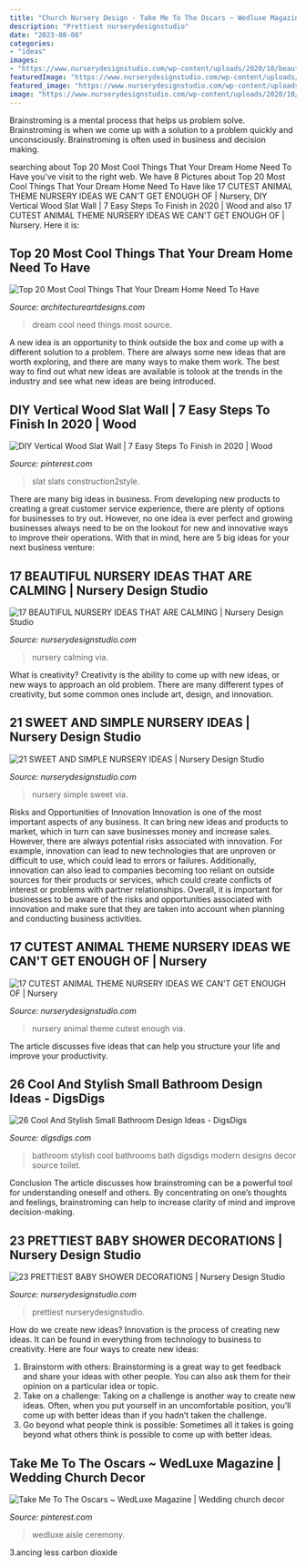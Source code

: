 ```yaml
---
title: "Church Nursery Design - Take Me To The Oscars ~ Wedluxe Magazine"
description: "Prettiest nurserydesignstudio"
date: "2023-08-08"
categories:
- "ideas"
images:
- "https://www.nurserydesignstudio.com/wp-content/uploads/2020/10/beautiful-nursery-ideas-4.png"
featuredImage: "https://www.nurserydesignstudio.com/wp-content/uploads/2020/10/beautiful-nursery-ideas-4.png"
featured_image: "https://www.nurserydesignstudio.com/wp-content/uploads/2020/10/simple-nursery-ideas-13.png"
image: "https://www.nurserydesignstudio.com/wp-content/uploads/2020/10/beautiful-nursery-ideas-4.png"
---
```



Brainstroming is a mental process that helps us problem solve. Brainstroming is when we come up with a solution to a problem quickly and unconsciously. Brainstroming is often used in business and decision making.

	

		
searching about Top 20 Most Cool Things That Your Dream Home Need To Have you've visit to the right web. We have 8 Pictures about Top 20 Most Cool Things That Your Dream Home Need To Have like 17 CUTEST ANIMAL THEME NURSERY IDEAS WE CAN&#039;T GET ENOUGH OF | Nursery, DIY Vertical Wood Slat Wall | 7 Easy Steps To Finish in 2020 | Wood and also 17 CUTEST ANIMAL THEME NURSERY IDEAS WE CAN&#039;T GET ENOUGH OF | Nursery. Here it is:
		
    
## Top 20 Most Cool Things That Your Dream Home Need To Have

<img loading=lazy src="https://www.architectureartdesigns.com/wp-content/uploads/2016/06/9-12.jpg" onerror="this.onerror=null;this.src='https://tse1.mm.bing.net/th?id=OIP.hJiqjCO4ypuxa13vHmlc7AHaJ4&amp;pid=15.1';" alt="Top 20 Most Cool Things That Your Dream Home Need To Have">

_Source: architectureartdesigns.com_

>dream cool need things most source. 

	

A new idea is an opportunity to think outside the box and come up with a different solution to a problem. There are always some new ideas that are worth exploring, and there are many ways to make them work. The best way to find out what new ideas are available is tolook at the trends in the industry and see what new ideas are being introduced.

    
## DIY Vertical Wood Slat Wall | 7 Easy Steps To Finish In 2020 | Wood

<img loading=lazy src="https://i.pinimg.com/736x/c3/16/f7/c316f786c9f6ebb95fdd8c7c72181f97.jpg" onerror="this.onerror=null;this.src='https://tse4.mm.bing.net/th?id=OIP.XlmOMdF-lC52P1WwdCEK6gHaLH&amp;pid=15.1';" alt="DIY Vertical Wood Slat Wall | 7 Easy Steps To Finish in 2020 | Wood">

_Source: pinterest.com_

>slat slats construction2style. 

	

There are many big ideas in business. From developing new products to creating a great customer service experience, there are plenty of options for businesses to try out. However, no one idea is ever perfect and growing businesses always need to be on the lookout for new and innovative ways to improve their operations. With that in mind, here are 5 big ideas for your next business venture: 

    
## 17 BEAUTIFUL NURSERY IDEAS THAT ARE CALMING | Nursery Design Studio

<img loading=lazy src="https://www.nurserydesignstudio.com/wp-content/uploads/2020/10/beautiful-nursery-ideas-4.png" onerror="this.onerror=null;this.src='https://tse4.mm.bing.net/th?id=OIP.6qM4rXIQjd9E6AAT2uMZ3gHaLH&amp;pid=15.1';" alt="17 BEAUTIFUL NURSERY IDEAS THAT ARE CALMING | Nursery Design Studio">

_Source: nurserydesignstudio.com_

>nursery calming via. 

	

What is creativity?
Creativity is the ability to come up with new ideas, or new ways to approach an old problem. There are many different types of creativity, but some common ones include art, design, and innovation.

    
## 21 SWEET AND SIMPLE NURSERY IDEAS | Nursery Design Studio

<img loading=lazy src="https://www.nurserydesignstudio.com/wp-content/uploads/2020/10/simple-nursery-ideas-13.png" onerror="this.onerror=null;this.src='https://tse1.mm.bing.net/th?id=OIP.eWAKjNmyoGWPcvT-1rtU_AHaLH&amp;pid=15.1';" alt="21 SWEET AND SIMPLE NURSERY IDEAS | Nursery Design Studio">

_Source: nurserydesignstudio.com_

>nursery simple sweet via. 

	

Risks and Opportunities of Innovation
Innovation is one of the most important aspects of any business. It can bring new ideas and products to market, which in turn can save businesses money and increase sales. However, there are always potential risks associated with innovation. For example, innovation can lead to new technologies that are unproven or difficult to use, which could lead to errors or failures. Additionally, innovation can also lead to companies becoming too reliant on outside sources for their products or services, which could create conflicts of interest or problems with partner relationships. Overall, it is important for businesses to be aware of the risks and opportunities associated with innovation and make sure that they are taken into account when planning and conducting business activities.

    
## 17 CUTEST ANIMAL THEME NURSERY IDEAS WE CAN&#039;T GET ENOUGH OF | Nursery

<img loading=lazy src="https://www.nurserydesignstudio.com/wp-content/uploads/2020/11/ANIMAL-THEME-NURSERY-6.png" onerror="this.onerror=null;this.src='https://tse2.mm.bing.net/th?id=OIP.a_tyg35ZKYJStSYeMW8-FgHaLH&amp;pid=15.1';" alt="17 CUTEST ANIMAL THEME NURSERY IDEAS WE CAN&#039;T GET ENOUGH OF | Nursery">

_Source: nurserydesignstudio.com_

>nursery animal theme cutest enough via. 

	

The article discusses five ideas that can help you structure your life and improve your productivity.

    
## 26 Cool And Stylish Small Bathroom Design Ideas - DigsDigs

<img loading=lazy src="http://www.digsdigs.com/photos/cool-and-stylish-small-bathroom-design-ideas-23-554x738.jpg" onerror="this.onerror=null;this.src='https://tse3.mm.bing.net/th?id=OIP.3InsbOgUET2l_lEo0mjpagHaJ3&amp;pid=15.1';" alt="26 Cool And Stylish Small Bathroom Design Ideas - DigsDigs">

_Source: digsdigs.com_

>bathroom stylish cool bathrooms bath digsdigs modern designs decor source toilet. 

	

Conclusion
The article discusses how brainstroming can be a powerful tool for understanding oneself and others. By concentrating on one’s thoughts and feelings, brainstroming can help to increase clarity of mind and improve decision-making.

    
## 23 PRETTIEST BABY SHOWER DECORATIONS | Nursery Design Studio

<img loading=lazy src="https://www.nurserydesignstudio.com/wp-content/uploads/2020/10/baby-shower-decorations-10.png" onerror="this.onerror=null;this.src='https://tse1.mm.bing.net/th?id=OIP.lw7Qnv6r0I9xgGEKHtsRHQHaLH&amp;pid=15.1';" alt="23 PRETTIEST BABY SHOWER DECORATIONS | Nursery Design Studio">

_Source: nurserydesignstudio.com_

>prettiest nurserydesignstudio. 

	

How do we create new ideas?
Innovation is the process of creating new ideas. It can be found in everything from technology to business to creativity. Here are four ways to create new ideas:

1. Brainstorm with others: Brainstorming is a great way to get feedback and share your ideas with other people. You can also ask them for their opinion on a particular idea or topic.
2. Take on a challenge: Taking on a challenge is another way to create new ideas. Often, when you put yourself in an uncomfortable position, you’ll come up with better ideas than if you hadn’t taken the challenge.
3. Go beyond what people think is possible: Sometimes all it takes is going beyond what others think is possible to come up with better ideas.

    
## Take Me To The Oscars ~ WedLuxe Magazine | Wedding Church Decor

<img loading=lazy src="https://i.pinimg.com/736x/64/ed/ed/64ededdbb9111604198e0f8ca36fb0db.jpg" onerror="this.onerror=null;this.src='https://tse2.mm.bing.net/th?id=OIP.F7ilhvyrONOZefWyKasuswHaLG&amp;pid=15.1';" alt="Take Me To The Oscars ~ WedLuxe Magazine | Wedding church decor">

_Source: pinterest.com_

>wedluxe aisle ceremony. 

	

3.ancing less carbon dioxide 

